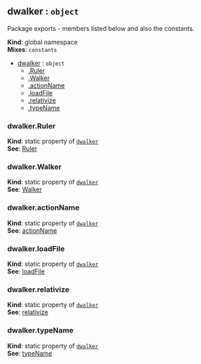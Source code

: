 <a name="dwalker"></a>

## dwalker : <code>object</code>
Package exports - members listed below and also the constants.

**Kind**: global namespace  
**Mixes**: <code>constants</code>  

* [dwalker](#dwalker) : <code>object</code>
    * [.Ruler](#dwalker.Ruler)
    * [.Walker](#dwalker.Walker)
    * [.actionName](#dwalker.actionName)
    * [.loadFile](#dwalker.loadFile)
    * [.relativize](#dwalker.relativize)
    * [.typeName](#dwalker.typeName)

<a name="dwalker.Ruler"></a>

### dwalker.Ruler
**Kind**: static property of [<code>dwalker</code>](#dwalker)  
**See**: [Ruler](Ruler)  
<a name="dwalker.Walker"></a>

### dwalker.Walker
**Kind**: static property of [<code>dwalker</code>](#dwalker)  
**See**: [Walker](Walker)  
<a name="dwalker.actionName"></a>

### dwalker.actionName
**Kind**: static property of [<code>dwalker</code>](#dwalker)  
**See**: [actionName](actionName)  
<a name="dwalker.loadFile"></a>

### dwalker.loadFile
**Kind**: static property of [<code>dwalker</code>](#dwalker)  
**See**: [loadFile](loadFile)  
<a name="dwalker.relativize"></a>

### dwalker.relativize
**Kind**: static property of [<code>dwalker</code>](#dwalker)  
**See**: [relativize](relativize)  
<a name="dwalker.typeName"></a>

### dwalker.typeName
**Kind**: static property of [<code>dwalker</code>](#dwalker)  
**See**: [typeName](typeName)  
